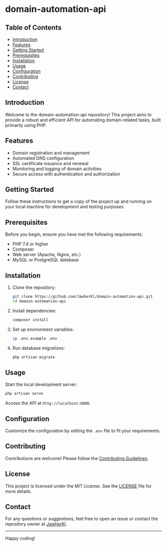 # domain-automation-api

## Table of Contents
- [Introduction](#introduction)
- [Features](#features)
- [Getting Started](#getting-started)
- [Prerequisites](#prerequisites)
- [Installation](#installation)
- [Usage](#usage)
- [Configuration](#configuration)
- [Contributing](#contributing)
- [License](#license)
- [Contact](#contact)

## Introduction
Welcome to the domain-automation-api repository! This project aims to provide a robust and efficient API for automating domain-related tasks, built primarily using PHP.

## Features
- Domain registration and management
- Automated DNS configuration
- SSL certificate issuance and renewal
- Monitoring and logging of domain activities
- Secure access with authentication and authorization

## Getting Started
Follow these instructions to get a copy of the project up and running on your local machine for development and testing purposes.

## Prerequisites
Before you begin, ensure you have met the following requirements:
- PHP 7.4 or higher
- Composer
- Web server (Apache, Nginx, etc.)
- MySQL or PostgreSQL database

## Installation
1. Clone the repository:
    ```bash
    git clone https://github.com/JawherKl/domain-automation-api.git
    cd domain-automation-api
    ```
2. Install dependencies:
    ```bash
    composer install
    ```
3. Set up environment variables:
    ```bash
    cp .env.example .env
    ```
4. Run database migrations:
    ```bash
    php artisan migrate
    ```

## Usage
Start the local development server:
```bash
php artisan serve
```
Access the API at `http://localhost:8000`.

## Configuration
Customize the configuration by editing the `.env` file to fit your requirements.

## Contributing
Contributions are welcome! Please follow the [Contributing Guidelines](CONTRIBUTING.md).

## License
This project is licensed under the MIT License. See the [LICENSE](LICENSE) file for more details.

## Contact
For any questions or suggestions, feel free to open an issue or contact the repository owner at [JawherKl](https://github.com/JawherKl).

---

Happy coding!
